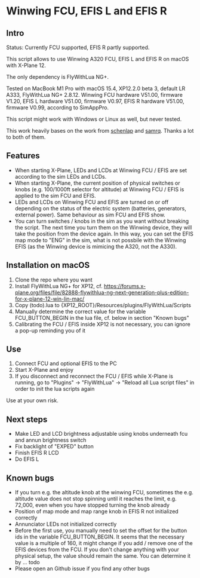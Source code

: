 # Winwing FCU, EFIS L and EFIS R

## Intro

Status: Currently FCU supported, EFIS R partly supported.

This script allows to use Winwing A320 FCU, EFIS L and EFIS R on macOS with X-Plane 12.

The only dependency is FlyWithLua NG+.

Tested on MacBook M1 Pro with macOS 15.4, XP12.2.0 beta 3, default LR A333, FlyWithLua NG+ 2.8.12. Winwing FCU hardware V51.00, firmware V1.20, EFIS L hardware V51.00, firmware V0.97, EFIS R hardware V51.00, firmware V0.99, according to SimAppPro.

This script might work with Windows or Linux as well, but never tested. 

This work heavily bases on the work from [schenlap](https://github.com/schenlap/winwing_fcu) and [samrq](https://github.com/samrq/winwing_fcu/tree/main). Thanks a lot to both of them. 

## Features

* When starting X-Plane, LEDs and LCDs at Winwing FCU / EFIS are set according to the sim LEDs and LCDs. 
* When starting X-Plane, the current position of physical switches or knobs (e.g. 100/1000ft selector for altitude) at Winwing FCU / EFIS is applied to the sim FCU and EFIS.
* LEDs and LCDs on Winwing FCU and EFIS are turned on or off depending on the status of the electric system (batteries, generators, external power). Same behaviour as sim FCU and EFIS show.
* You can turn switches / knobs in the sim as you want without breaking the script. The next time you turn them on the Winwing device, they will take the position from the device again. In this way, you can set the EFIS map mode to "ENG" in the sim, what is not possbile with the Winwing EFIS (as the Winwing device is mimicing the A320, not the A330).

## Installation on macOS

1. Clone the repo where you want
2. Install FlyWithLua NG+ for XP12, cf. https://forums.x-plane.org/files/file/82888-flywithlua-ng-next-generation-plus-edition-for-x-plane-12-win-lin-mac/
3. Copy (todo).lua to {XP12_ROOT}/Resources/plugins/FlyWithLua/Scripts
4. Manually determine the correct value for the variable FCU_BUTTON_BEGIN in the lua file, cf. below in section "Known bugs" 
5. Calibrating the FCU / EFIS inside XP12 is not necessary, you can ignore a pop-up reminding you of it

## Use

1. Connect FCU and optional EFIS to the PC
2. Start X-Plane and enjoy
3. If you disconnect and reconnect the FCU / EFIS while X-Plane is running, go to "Plugins" -> "FlyWithLua" -> "Reload all Lua script files" in order to init the lua scripts again

Use at your own risk. 

## Next steps
* Make LED and LCD brightness adjustable using knobs underneath fcu and annun brightness switch
* Fix backlight of "EXPED" button
* Finish EFIS R LCD
* Do EFIS L

## Known bugs
* If you turn e.g. the altitude knob at the winwing FCU, sometimes the e.g. altitude value does not stop spinning until it reaches the limit, e.g. 72,000, even when you have stopped turning the knob already
* Position of map mode and map range knob in EFIS R not initialized correctly
* Annunciator LEDs not initialized correctly
* Before the first use, you manually need to set the offset for the button ids in the variable FCU_BUTTON_BEGIN. It seems that the necessary value is a multiple of 160, it might change if you add / remove one of the EFIS devices from the FCU. If you don't change anything with your physical setup, the value should remain the same. You can determine it by ... todo 
* Please open an Github issue if you find any other bugs

